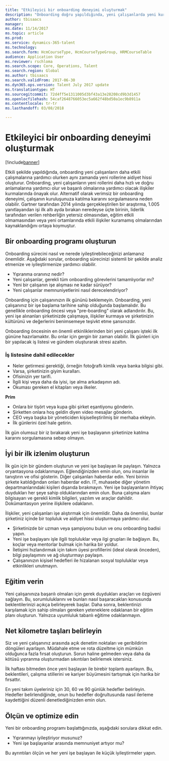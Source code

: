 ```yaml
---
title: "Etkileyici bir onboarding deneyimi oluşturmak"
description: "Onboarding doğru yapıldığında, yeni çalışanlarda yeni kuruluşlarına ait oldukları hissini oluşturur."
author: tbisaacs
manager: 
ms.date: 11/14/2017
ms.topic: article
ms.prod: 
ms.service: dynamics-365-talent
ms.technology: 
ms.search.form: HcmCourseType, HcmCourseTypeGroup, HRMCourseTable
audience: Application User
ms.reviewer: rschloma
ms.search.scope: Core, Operations, Talent
ms.search.region: Global
ms.author: tbisaacs
ms.search.validFrom: 2017-06-30
ms.dyn365.ops.version: Talent July 2017 update
ms.translationtype: HT
ms.sourcegitcommit: 72d4ff5e1311005d3bf43a13e28208cd9b3d1457
ms.openlocfilehash: 54caf2648766053ec5a662f48bd50a1ec9b8911a
ms.contentlocale: tr-tr
ms.lasthandoff: 03/08/2018

---
```


# <a name="create-an-engaging-onboarding-experience"></a>Etkileyici bir onboarding deneyimi oluşturmak

[!include[banner](includes/banner.md)]

Etkili şekilde yapıldığında, onboarding yeni çalışanların daha etkili çalışmalarına yardımcı olurken aynı zamanda yeni rollerine aidiyet hissi oluşturur. Onboarding, yeni çalışanların yeni rollerini daha hızlı ve doğru anlamalarına yardımcı olur ve başarılı olmalarına yardımcı olacak ilişkiler kurmalarında önayak olur. Alternatif olarak verimsiz bir onboarding deneyimi, çalışanın kuruluşunuza katılma kararını sorgulamasına neden olabilir. Gartner tarafından 2014 yılında gerçekleştirilen bir araştırma, 1.005 yanıtlayandan işi ilk altı ayda bırakan neredeyse üçte birinin, liderlik tarafından verilen rehberliğin yetersiz olmasından, eğitim etkili olmamasından veya yeni ortamlarında etkili ilişkiler kuramamış olmalarından kaynaklandığını ortaya koymuştur.

## <a name="have-an-onboarding-program-in-place"></a>Bir onboarding programı oluşturun
Onboarding sürecini nasıl ve nerede iyileştirebileceğinizi anlamanız önemlidir. Aşağıdaki sorular, onboarding sürecinizi sistemli bir şekilde analiz etmenize ve iyileştirmenize yardımcı olabilir.

- Yıpranma oranınız nedir?
- Yeni çalışanlar, gerekli tüm onboarding görevlerini tamamlıyorlar mı?
- Yeni bir çalışanın işe alışması ne kadar sürüyor?
- Yeni çalışanlar memnuniyetlerini nasıl derecelendiriyor?

Onboarding için çalışanınızın ilk gününü beklemeyin. Onboarding, yeni çalışanınız bir işe başlama tarihine sahip olduğunda başlamalıdır. Bu genellikle onboarding öncesi veya "pre-boarding" olarak adlandırılır. Bu, yeni işe alınanları şirketinizde çalışmaya, ilişkiler kurmaya ve şirketinizin kültürünü ve değerlerini benimsemeye teşivkt etme şansınızdır.

Onboarding öncesinin en önemli etkinliklerinden biri yeni çalışanı işteki ilk gününe hazırlamaktır. Bu onlar için gergin bir zaman olabilir. İlk günleri için bir yapılacak iş listesi ve gündem oluşturarak stresi azaltın.

### <a name="what-to-include-in-a-checklist"></a>İş listesine dahil edilecekler

- Neler getirmesi gerektiği, örneğin fotoğraflı kimlik veya banka bilgisi gibi.
- Varsa, şirketinizin giyim kuralları.
- Ofisinizin yer tarifi.
- İlgili kişi veya daha da iyisi, işe alma arkadaşının adı.
- Okuması gereken el kitapları veya ilkeler.

**Prim**

- Onlara bir tişört veya kupa gibi şirket eşantiyonu gönderin.
- Şirketten onlara hoş geldin diyen video mesajlar gönderin.
- CEO veya başka bir yöneticiden kişiselleştirilmiş bir merhaba ekleyin.
- İlk günlerini özel hale getirin.

İlk gün olumsuz bir iz bırakarak yeni işe başlayanın şirketinize katılma kararını sorgulamasına sebep olmayın.

## <a name="create-a-good-first-impression"></a>İyi bir ilk izlenim oluşturun

İlk gün için bir gündem oluşturun ve yeni işe başlayan ile paylaşın. Yalnızca oryantasyona odaklanmayın. Eğlendiğinizden emin olun, onu insanlar ile tanıştırın ve ofisi gösterin. Diğer çalışanları haberdar edin. Yeni birinin şirkete katıldığından onları haberdar edin. IT, muhasebe diğer yönetim departmanlarındaki kişileri dışarıda bırakmayın. Yeni işe başlayanların ihtiyaç duydukları her şeye sahip olduklarından emin olun. Buna çalışma alanı bilgisayarı ve gerekli kimlik bilgileri, yazılım ve araçlar dahildir. Dokümantasyon yerine ilişkilere odaklanın.

İlişkiler, yeni çalışanları işe alıştırmak için önemlidir. Daha da önemlisi, bunlar şirketiniz içinde bir topluluk ve aidiyet hissi oluşturmaya yardımcı olur.

- Şirketinizde bir uzman veya şampiyonu bulun ve onu onboarding badisi yapın.
- Yeni işe başlayanı işle ilgili topluluklar veya ilgi grupları ile bağlayın. Bu, koçlar veya mentorlar bulmak için harika bir yoldur.
- İletişimi hızlandırmak için takım üyesi profillerini (ideal olarak önceden), bilgi paylaşımını ve ağ oluşturmayı paylaşın.
- Çalışanınızın kişisel hedefleri ile hizalanan sosyal topluluklar veya etkinlikleri unutmayın.

## <a name="provide-training"></a>Eğitim verin

Yeni çalışanınıza başarılı olmaları için gerek duydukları araçları ve özgüveni sağlayın. Bu, sorumluluklarını ve bunları nasıl başaracakları konusunda beklentilerinizi açıkça belirleyerek başlar. Daha sonra, beklentinizi karşılamak için sahip olmaları gereken yeteneklere odaklanan bir eğitim planı oluşturun. Yalnızca uyumluluk tabanlı eğitime odaklanmayın.

## <a name="set-clear-milestones"></a>Net kilometre taşları belirleyin

Siz ve yeni çalışanınız arasında açık denetim noktaları ve geribildirim döngüleri ayarlayın. Müdahale etme ve rota düzeltme için mümkün olduğunca fazla fırsat oluşturun. Sorun haline gelmeden veya daha da kötüsü yıpranma oluşturmadan sıkıntıları belirlemek istersiniz.

İlk haftası bitmeden önce yeni başlayan ile birebir toplantı ayarlayın. Bu, beklentileri, çalışma stillerini ve kariyer büyümesini tartışmak için harika bir fırsattır.

En yeni takım üyeleriniz için 30, 60 ve 90 günlük hedefler belirleyin. Hedefler belirlendiğinde, onun bu hedefler doğrultusunda nasıl ilerleme kaydettiğini düzenli denetlediğinizden emin olun.

## <a name="measure-and-optimize"></a>Ölçün ve optimize edin

Yeni bir onboarding programı başlattığınızda, aşağıdaki sorulara dikkat edin. 

- Yıpranmayı iyileştiriyor musunuz?
- Yeni işe başlayanlar arasında memnuniyet artıyor mu? 

Bu ayrıntıları ölçün ve her yeni işe başlayan ile küçük iyileştirmeler yapın.


